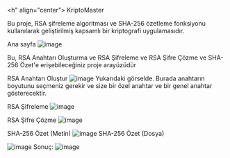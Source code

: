 
<h" align="center">
  KriptoMaster
</h1>

Bu proje, RSA şifreleme algoritması ve SHA-256 özetleme fonksiyonu kullanılarak geliştirilmiş kapsamlı bir kriptografi uygulamasıdır.

Ana sayfa
![image](https://github.com/user-attachments/assets/aa483a1b-33dd-47bb-ba01-e8e23f943652)

Bu, RSA Anahtarı Oluşturma ve RSA Şifreleme ve RSA Şifre Çözme ve SHA-256 Özet'e erişebileceğiniz proje arayüzüdür


RSA Anahtarı Oluştur
![image](https://github.com/user-attachments/assets/956f8b9e-8b22-485b-810c-d1eaec295d62)
Yukarıdaki görselde. Burada anahtarın boyutunu seçmeniz gerekir ve size bir özel anahtar ve bir genel anahtar gösterecektir.



RSA Şifreleme
![image](https://github.com/user-attachments/assets/f325d16a-0c5e-4903-ba89-3617989f660e)


RSA Şifre Çözme
![image](https://github.com/user-attachments/assets/ab75f95e-3a4b-430a-b6b9-0b951844b6a2)


SHA-256 Özet (Metin)
![image](https://github.com/user-attachments/assets/42d229d6-8f23-4338-a4a5-6176bedd31e2)
SHA-256 Özet (Dosya)

![image](https://github.com/user-attachments/assets/4f5f5fe6-9ad6-45d7-8d30-a08b12d2f604)
Sonuç:
![image](https://github.com/user-attachments/assets/5afad576-6824-43ae-9ef3-d0d7ab837918)





